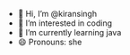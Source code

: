 - 👋 Hi, I’m @kiransingh
- 👀 I’m interested in coding
- 🌱 I’m currently learning java 
- 😄 Pronouns: she 

<!---
kiransingh635373/kiransingh635373 is a ✨ special ✨ repository because its `README.md` (this file) appears on your GitHub profile.
You can click the Preview link to take a look at your changes.
--->
